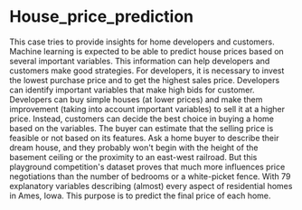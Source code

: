 # House_price_prediction
This case tries to provide insights for home developers and customers. Machine learning is expected to be able to predict house prices based on several important variables. This information can help developers and customers make good strategies. For developers, it is necessary to invest the lowest purchase price and to get the highest sales price. Developers can identify important variables that make high bids for customer. Developers can buy simple houses (at lower prices) and make them improvement (taking into account important variables) to sell it at a higher price. Instead, customers can decide the best choice in buying a home based on the variables. The buyer can estimate that the selling price is feasible or not based on its features. Ask a home buyer to describe their dream house, and they probably won't begin with the height of the basement ceiling or the proximity to an east-west railroad. But this playground competition's dataset proves that much more influences price negotiations than the number of bedrooms or a white-picket fence. With 79 explanatory variables describing (almost) every aspect of residential homes in Ames, Iowa. This purpose is to predict the final price of each home.
